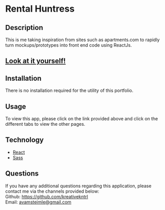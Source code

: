 # Rental Huntress

## Description

This is me taking inspiration from sites such as apartments.com to rapidly turn mockups/prototypes into front end code using ReactJs. 
## [Look at it yourself!](https://kreativekntrl.github.io/rental-huntress/)


## Installation

There is no installation required for the utility of this portfolio.

## Usage

To view this app, please click on the link provided above and click on the different tabs to view the other pages.

## Technology

- [React](https://reactjs.org/)<br>
- [Sass](https://sass-lang.com/)


## Questions

If you have any additional questions regarding this application, please contact me via the channels provided below:<br />
Github: https://github.com/kreativekntrl<br>
Email: avamsteimle@gmail.com
